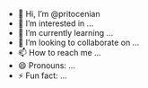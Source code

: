 - 👋 Hi, I’m @pritocenian
- 👀 I’m interested in ...
- 🌱 I’m currently learning ...
- 💞️ I’m looking to collaborate on ...
- 📫 How to reach me ...
- 😄 Pronouns: ...
- ⚡ Fun fact: ...

<!---
pritocenian/pritocenian is a ✨ special ✨ repository because its `README.md` (this file) appears on your GitHub profile.
You can click the Preview link to take a look at your changes.
--->
